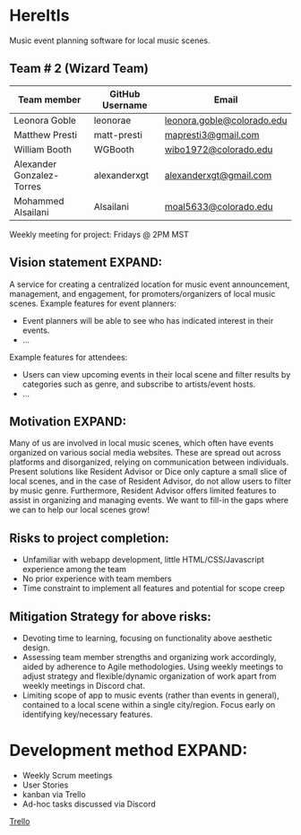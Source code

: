 # HereItIs
Music event planning software for local music scenes.

## Team # 2 (Wizard Team)
| Team member | GitHub Username | Email |
|-|-|-|
| Leonora Goble | leonorae | leonora.goble@colorado.edu
Matthew Presti | matt-presti | mapresti3@gmail.com
William Booth| WGBooth | wibo1972@colorado.edu
Alexander Gonzalez-Torres | alexanderxgt | alexanderxgt@gmail.com
Mohammed Alsailani | Alsailani | moal5633@colorado.edu

Weekly meeting for project: 
Fridays @ 2PM MST

## Vision statement EXPAND:
A service for creating a centralized location for music event announcement, management, and engagement, for promoters/organizers of local music scenes.
Example features for event planners:
- Event planners will be able to see who has indicated interest in their events.
- ...


Example features for attendees:
- Users can view upcoming events in their local scene and filter results by categories such as genre, and subscribe to artists/event hosts.
- ...

## Motivation EXPAND:
Many of us are involved in local music scenes, which often have events organized on various social media websites. These are spread out across platforms and disorganized, relying on communication between individuals. Present solutions like Resident Advisor or Dice only capture a small slice of local scenes, and in the case of Resident Advisor, do not allow users to filter by music genre. Furthermore, Resident Advisor offers limited features to assist in organizing and managing events. We want to fill-in the gaps where we can to help our local scenes grow! 

## Risks to project completion:
- Unfamiliar with webapp development, little HTML/CSS/Javascript experience among the team
- No prior experience with team members
- Time constraint to implement all features and potential for scope creep

## Mitigation Strategy for above risks:
- Devoting time to learning, focusing on functionality above aesthetic design.
- Assessing team member strengths and organizing work accordingly, aided by adherence to Agile methodologies. Using weekly meetings to adjust strategy and flexible/dynamic organization of work apart from weekly meetings in Discord chat.
- Limiting scope of app to music events (rather than events in general), contained to a local scene within a single city/region. Focus early on identifying key/necessary features.

# Development method EXPAND:
- Weekly Scrum meetings
- User Stories
- kanban via Trello
- Ad-hoc tasks discussed via Discord 

[Trello](https://trello.com/invite/b/66ee14f2ebb2bed462a868ac/ATTI55abcb1be45640ce0b7573874bbff32f36463F4F/wizardteam)

